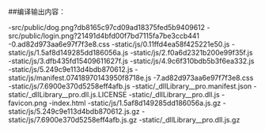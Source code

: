 ##编译输出内容：

-src/public/dog.png?db8165c97cd09ad18375fed5b9409612
-src/public/login.png?21491d4bfd00f7bd7115fa7be3ccb441
-0.ad82d973aa6e97f7f3e8.css
-static/js/0.11ffd4ea58f425221e50.js
-static/js/1.5af8d149285dd186056a.js
-static/js/2.f0a6d2321b200e99f35f.js
-static/js/3.dfb435fd15409611627f.js
-static/js/4.9c6f310bdb5b3f6ea332.js
-static/js/5.249c9e113d4bdb870612.js
-static/js/manifest.07418970143950f8718e.js
-7.ad82d973aa6e97f7f3e8.css
-static/js/7.6900e370d5258eff4afb.js
-static/_dllLibrary__pro.manifest.json
-static/_dllLibrary__pro.dll.js.LICENSE
-static/_dllLibrary__pro.dll.js
-favicon.png
-index.html
-static/js/1.5af8d149285dd186056a.js.gz
-static/js/5.249c9e113d4bdb870612.js.gz
-static/js/7.6900e370d5258eff4afb.js.gz
-static/_dllLibrary__pro.dll.js.gz

